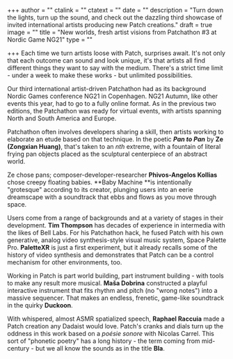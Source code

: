 +++
author = ""
ctalink = ""
ctatext = ""
date = ""
description = "Turn down the lights, turn up the sound, and check out the dazzling third showcase of invited international artists producing new Patch creations."
draft = true
image = ""
title = "New worlds, fresh artist visions from Patchathon #3 at Nordic Game NG21"
type = ""

+++
Each time we turn artists loose with Patch, surprises await. It's not only that each outcome can sound and look unique, it's that artists all find different things they want to say with the medium. There's a strict time limit - under a week to make these works - but unlimited possibilities.

Our third international artist-driven Patchathon had as its background Nordic Games conference NG21 in Copenhagen. NG21 Autumn, like other events this year, had to go to a fully online format. As in the previous two editions, the Patchathon was ready for virtual events, with artists spanning North and South America and Europe.

Patchathon often involves developers sharing a skill, then artists working to elaborate an etude based on that technique. In the poetic **_Pan to Pan_** by **Ze (Zongxian Huang)**, that's taken to an _nth_ extreme, with a fountain of literal frying pan objects placed as the sculptural centerpiece of an abstract world.

Ze chose pans; composer-developer-researcher **Phivos-Angelos Kollias** chose creepy floating babies. **Baby Machine **is intentionally "grotesque" according to its creator, plunging users into an eerie dreamscape with a soundtrack that ebbs and flows as you move through space.

Users come from a range of backgrounds and at a variety of stages in their development. **Tim Thompson** has decades of experience in intermedia with the likes of Bell Labs. For his Patchathon hack, he fused Patch with his own generative, analog video synthesis-style visual music system, Space Palette Pro. **PaletteXR** is just a first experiment, but it already recalls some of the history of video synthesis and demonstrates that Patch can be a control mechanism for other environments, too.

Working in Patch is part world building, part instrument building - with tools to make any result more musical. **Maša Dobrina** constructed a playful interactive instrument that fits rhythm and pitch (no "wrong notes") into a massive sequencer. That makes an endless, frenetic, game-like soundtrack in the quirky **Duckoon**.

With whispered, almost ASMR spatialized speech, **Raphael Raccuia** made a Patch creation any Dadaist would love. Patch's cranks and dials turn up the oddness in this work based on a _poésie sonore_ with Nicolas Carrel. This sort of "phonetic poetry" has a long history - the term coming from mid-century - but we all know the sounds as in the title **Bla**.